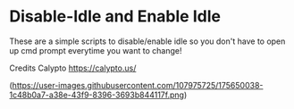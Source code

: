 # Disable-Idle and Enable Idle

These are a simple scripts to disable/enable idle so you don't have to open up cmd prompt everytime you want to change!

Credits Calypto https://calypto.us/

(https://user-images.githubusercontent.com/107975725/175650038-1c48b0a7-a38e-43f9-8396-3693b844117f.png)
